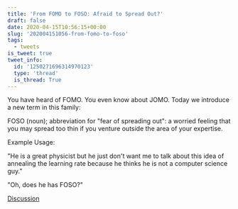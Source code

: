 ```yaml
---
title: 'From FOMO to FOSO: Afraid to Spread Out?'
draft: false
date: 2020-04-15T10:56:15+00:00
slug: '202004151056-from-fomo-to-foso'
tags:
  - tweets
is_tweet: true
tweet_info:
  id: '1250271696314970123'
  type: 'thread'
  is_thread: True
---
```




You have heard of FOMO. You even know about JOMO. Today we introduce a new term in this family: 

FOSO (noun); abbreviation for "fear of spreading out": a worried feeling that you may spread too thin if you venture outside the area of your expertise.

Example Usage:

"He is a great physicist but he just don't want me to talk about this idea of annealing the learning rate because he thinks he is not a computer science guy."

"Oh, does he has FOSO?"

[Discussion](https://x.com/sytelus/status/1250271696314970123)
